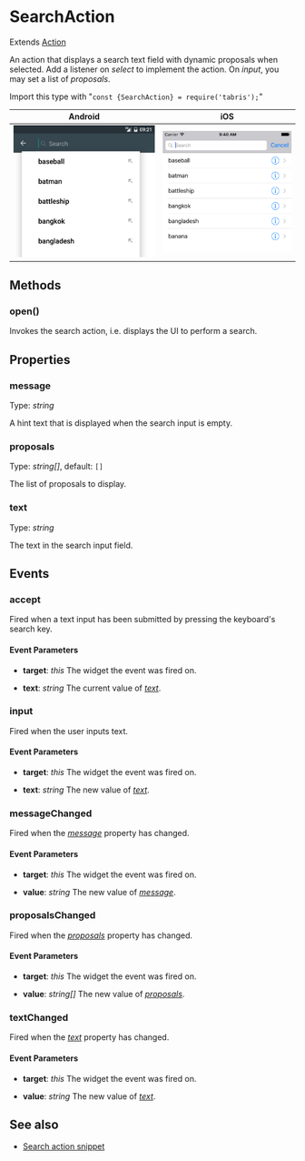 ---
---
# SearchAction

Extends [Action](Action.md)

An action that displays a search text field with dynamic proposals when selected. Add a listener on *select* to implement the action. On *input*, you may set a list of *proposals*.

Import this type with "`const {SearchAction} = require('tabris');`"

Android | iOS
--- | ---
![SearchAction on Android](img/android/SearchAction.png) | ![SearchAction on iOS](img/ios/SearchAction.png)

## Methods

### open()

Invokes the search action, i.e. displays the UI to perform a search.


## Properties

### message

Type: *string*

A hint text that is displayed when the search input is empty.

### proposals

Type: *string[]*, default: `[]`

The list of proposals to display.

### text

Type: *string*

The text in the search input field.


## Events

### accept

Fired when a text input has been submitted by pressing the keyboard's search key.

#### Event Parameters 

- **target**: *this*
    The widget the event was fired on.

- **text**: *string*
    The current value of *[text](#text)*.


### input

Fired when the user inputs text.

#### Event Parameters 

- **target**: *this*
    The widget the event was fired on.

- **text**: *string*
    The new value of *[text](#text)*.


### messageChanged

Fired when the [*message*](#message) property has changed.

#### Event Parameters 

- **target**: *this*
    The widget the event was fired on.

- **value**: *string*
    The new value of [*message*](#message).


### proposalsChanged

Fired when the [*proposals*](#proposals) property has changed.

#### Event Parameters 

- **target**: *this*
    The widget the event was fired on.

- **value**: *string[]*
    The new value of [*proposals*](#proposals).


### textChanged

Fired when the [*text*](#text) property has changed.

#### Event Parameters 

- **target**: *this*
    The widget the event was fired on.

- **value**: *string*
    The new value of [*text*](#text).





## See also

- [Search action snippet](https://github.com/eclipsesource/tabris-js/tree/v2.0.0-rc2-dev.20170710+0912/snippets/navigationview-searchaction.js)
